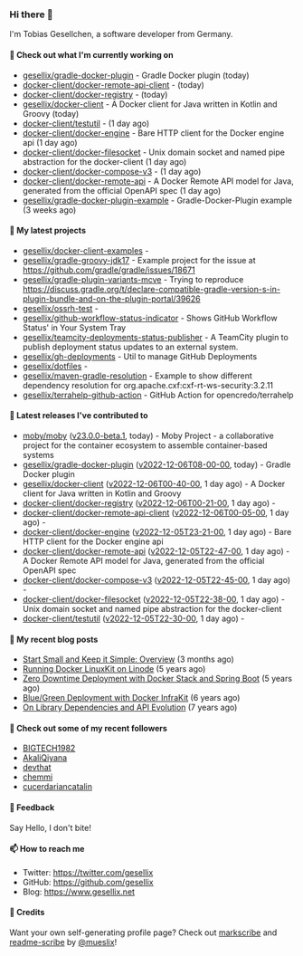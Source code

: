 ### Hi there 👋

I'm Tobias Gesellchen, a software developer from Germany.

#### 👷 Check out what I'm currently working on

- [gesellix/gradle-docker-plugin](https://github.com/gesellix/gradle-docker-plugin) - Gradle Docker plugin (today)
- [docker-client/docker-remote-api-client](https://github.com/docker-client/docker-remote-api-client) -  (today)
- [docker-client/docker-registry](https://github.com/docker-client/docker-registry) -  (today)
- [gesellix/docker-client](https://github.com/gesellix/docker-client) - A Docker client for Java written in Kotlin and Groovy (today)
- [docker-client/testutil](https://github.com/docker-client/testutil) -  (1 day ago)
- [docker-client/docker-engine](https://github.com/docker-client/docker-engine) - Bare HTTP client for the Docker engine api (1 day ago)
- [docker-client/docker-filesocket](https://github.com/docker-client/docker-filesocket) - Unix domain socket and named pipe abstraction for the docker-client (1 day ago)
- [docker-client/docker-compose-v3](https://github.com/docker-client/docker-compose-v3) -  (1 day ago)
- [docker-client/docker-remote-api](https://github.com/docker-client/docker-remote-api) - A Docker Remote API model for Java, generated from the official OpenAPI spec (1 day ago)
- [gesellix/gradle-docker-plugin-example](https://github.com/gesellix/gradle-docker-plugin-example) - Gradle-Docker-Plugin example (3 weeks ago)

#### 🌱 My latest projects

- [gesellix/docker-client-examples](https://github.com/gesellix/docker-client-examples) - 
- [gesellix/gradle-groovy-jdk17](https://github.com/gesellix/gradle-groovy-jdk17) - Example project for the issue at https://github.com/gradle/gradle/issues/18671
- [gesellix/gradle-plugin-variants-mcve](https://github.com/gesellix/gradle-plugin-variants-mcve) - Trying to reproduce https://discuss.gradle.org/t/declare-compatible-gradle-version-s-in-plugin-bundle-and-on-the-plugin-portal/39626
- [gesellix/ossrh-test](https://github.com/gesellix/ossrh-test) - 
- [gesellix/github-workflow-status-indicator](https://github.com/gesellix/github-workflow-status-indicator) - Shows GitHub Workflow Status&#39; in Your System Tray
- [gesellix/teamcity-deployments-status-publisher](https://github.com/gesellix/teamcity-deployments-status-publisher) - A TeamCity plugin to publish deployment status updates to an external system.
- [gesellix/gh-deployments](https://github.com/gesellix/gh-deployments) - Util to manage GitHub Deployments
- [gesellix/dotfiles](https://github.com/gesellix/dotfiles) - 
- [gesellix/maven-gradle-resolution](https://github.com/gesellix/maven-gradle-resolution) - Example to show different dependency resolution for org.apache.cxf:cxf-rt-ws-security:3.2.11
- [gesellix/terrahelp-github-action](https://github.com/gesellix/terrahelp-github-action) - GitHub Action for opencredo/terrahelp

#### 🔭 Latest releases I've contributed to

- [moby/moby](https://github.com/moby/moby) ([v23.0.0-beta.1](https://github.com/moby/moby/releases/tag/v23.0.0-beta.1), today) - Moby Project - a collaborative project for the container ecosystem to assemble container-based systems
- [gesellix/gradle-docker-plugin](https://github.com/gesellix/gradle-docker-plugin) ([v2022-12-06T08-00-00](https://github.com/gesellix/gradle-docker-plugin/releases/tag/v2022-12-06T08-00-00), today) - Gradle Docker plugin
- [gesellix/docker-client](https://github.com/gesellix/docker-client) ([v2022-12-06T00-40-00](https://github.com/gesellix/docker-client/releases/tag/v2022-12-06T00-40-00), 1 day ago) - A Docker client for Java written in Kotlin and Groovy
- [docker-client/docker-registry](https://github.com/docker-client/docker-registry) ([v2022-12-06T00-21-00](https://github.com/docker-client/docker-registry/releases/tag/v2022-12-06T00-21-00), 1 day ago) - 
- [docker-client/docker-remote-api-client](https://github.com/docker-client/docker-remote-api-client) ([v2022-12-06T00-05-00](https://github.com/docker-client/docker-remote-api-client/releases/tag/v2022-12-06T00-05-00), 1 day ago) - 
- [docker-client/docker-engine](https://github.com/docker-client/docker-engine) ([v2022-12-05T23-21-00](https://github.com/docker-client/docker-engine/releases/tag/v2022-12-05T23-21-00), 1 day ago) - Bare HTTP client for the Docker engine api
- [docker-client/docker-remote-api](https://github.com/docker-client/docker-remote-api) ([v2022-12-05T22-47-00](https://github.com/docker-client/docker-remote-api/releases/tag/v2022-12-05T22-47-00), 1 day ago) - A Docker Remote API model for Java, generated from the official OpenAPI spec
- [docker-client/docker-compose-v3](https://github.com/docker-client/docker-compose-v3) ([v2022-12-05T22-45-00](https://github.com/docker-client/docker-compose-v3/releases/tag/v2022-12-05T22-45-00), 1 day ago) - 
- [docker-client/docker-filesocket](https://github.com/docker-client/docker-filesocket) ([v2022-12-05T22-38-00](https://github.com/docker-client/docker-filesocket/releases/tag/v2022-12-05T22-38-00), 1 day ago) - Unix domain socket and named pipe abstraction for the docker-client
- [docker-client/testutil](https://github.com/docker-client/testutil) ([v2022-12-05T22-30-00](https://github.com/docker-client/testutil/releases/tag/v2022-12-05T22-30-00), 1 day ago) - 

#### 📜 My recent blog posts

- [Start Small and Keep it Simple: Overview](https://www.gesellix.net/post/start-small-keep-it-simple-overview/) (3 months ago)
- [Running Docker LinuxKit on Linode](https://www.gesellix.net/post/running-docker-linuxkit-on-linode/) (5 years ago)
- [Zero Downtime Deployment with Docker Stack and Spring Boot](https://www.gesellix.net/post/zero-downtime-deployment-with-docker-stack-and-spring-boot/) (5 years ago)
- [Blue/Green Deployment with Docker InfraKit](https://www.gesellix.net/post/blue-green-deployment-with-docker-infrakit/) (6 years ago)
- [On Library Dependencies and API Evolution](https://www.gesellix.net/post/choosing-a-library/) (7 years ago)



#### 👯 Check out some of my recent followers

- [BIGTECH1982](https://github.com/BIGTECH1982)
- [AkaliQiyana](https://github.com/AkaliQiyana)
- [devthat](https://github.com/devthat)
- [chemmi](https://github.com/chemmi)
- [cucerdariancatalin](https://github.com/cucerdariancatalin)

#### 💬 Feedback

Say Hello, I don't bite!

#### 📫 How to reach me

- Twitter: https://twitter.com/gesellix
- GitHub: https://github.com/gesellix
- Blog: https://www.gesellix.net

#### 🙇 Credits

Want your own self-generating profile page? Check out [markscribe](https://github.com/muesli/markscribe)
and [readme-scribe](https://github.com/muesli/readme-scribe) by [@mueslix](https://twitter.com/mueslix)!

